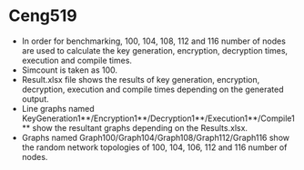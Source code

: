 # Ceng519
- In order for benchmarking, 100, 104, 108, 112 and 116 number of nodes are used to calculate the key generation, encryption, decryption times, execution and compile times. 
- Simcount is taken as 100. 
- Result.xlsx file shows the results of key generation, encryption, decryption, execution and compile times depending on the generated output.
- Line graphs named KeyGeneration1**/Encryption1**/Decryption1**/Execution1**/Compile1** show the resultant graphs depending on the Results.xlsx.
- Graphs named Graph100/Graph104/Graph108/Graph112/Graph116 show the random network topologies of 100, 104, 106, 112 and 116 number of nodes.

